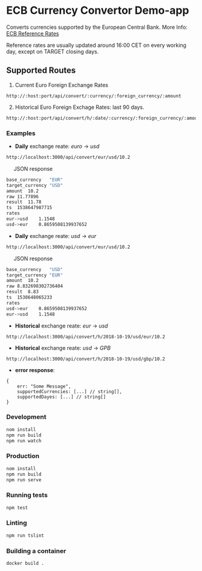 # ECB Currency Convertor Demo-app

Converts currencies supported by the European Central Bank.
More Info: [ECB Reference Rates](https://www.ecb.europa.eu/stats/policy_and_exchange_rates/euro_reference_exchange_rates/html/index.en.html)

Reference rates are usually updated around 16:00 CET on every working day, except on TARGET closing days.

## Supported Routes

1) Current Euro Foreign Exchange Rates
```
http://:host:port/api/convert/:currency/:foreign_currency/:amount
```

2) Historical Euro Foreign Exchage Rates: last 90 days.

```
http://:host:port/api/convert/h/:date/:currency/:foreign_currency/:amount
```

### Examples

* **Daily** exchange reate: _euro_  -> _usd_

```bash
http://localhost:3000/api/convert/eur/usd/10.2
````

&nbsp;&nbsp;&nbsp;&nbsp; JSON response
```bash
base_currency	"EUR"
target_currency	"USD"
amount	10.2
raw	11.77896
result	11.78
ts	1538647987715
rates	
eur->usd	1.1548
usd->eur	0.8659508139937652
````

* **Daily** exchange reate: _usd_  -> _eur_

```bash
http://localhost:3000/api/convert/eur/usd/10.2
````

&nbsp;&nbsp;&nbsp;&nbsp; JSON response
```bash
base_currency	"USD"
target_currency	"EUR"
amount	10.2
raw	8.832698302736404
result	8.83
ts	1538648065233
rates	
usd->eur	0.8659508139937652
eur->usd	1.1548
````

* **Historical** exchange reate: _eur_  -> _usd_
```
http://localhost:3000/api/convert/h/2018-10-19/usd/eur/10.2
```

* **Historical** exchange reate: _usd_  -> _GPB_
```
http://localhost:3000/api/convert/h/2018-10-19/usd/gbp/10.2
```

* **error response**: 
```
{
    err: "Some Message",
    supportedCurrencies: [...] // string[],
    supportedDayes: [...] // string[]
}
```

### Development

```bash
nom install
npm run build
npm run watch
```
### Production

```bash
nom install
npm run build
npm run serve
```
### Running tests

```bash
npm test
```

### Linting

```bash
npm run tslint
```

### Building a container

```bash
docker build .
```
